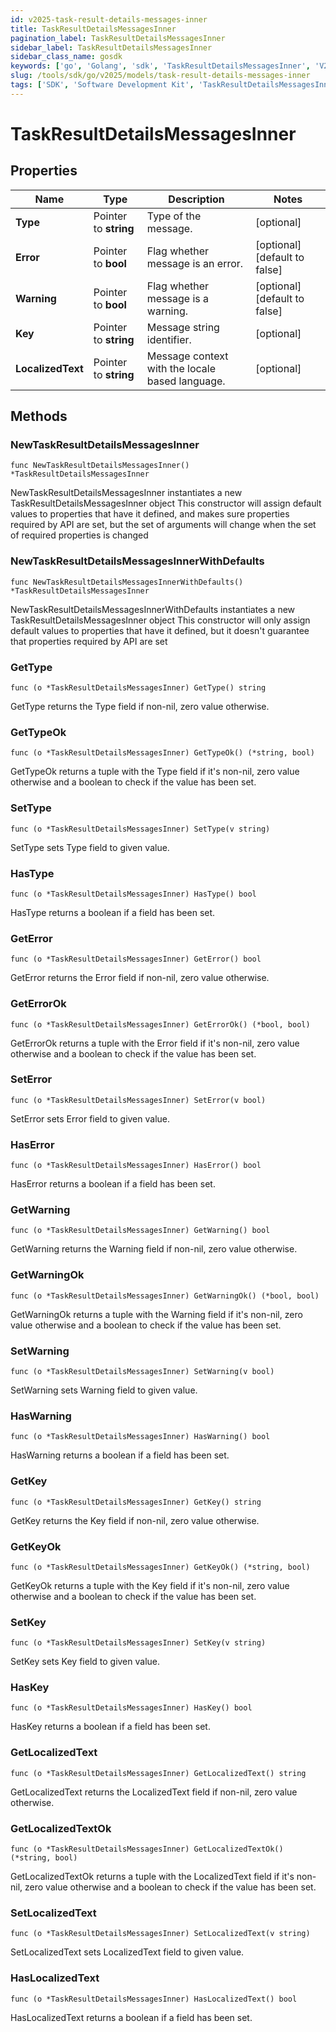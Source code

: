 ```yaml
---
id: v2025-task-result-details-messages-inner
title: TaskResultDetailsMessagesInner
pagination_label: TaskResultDetailsMessagesInner
sidebar_label: TaskResultDetailsMessagesInner
sidebar_class_name: gosdk
keywords: ['go', 'Golang', 'sdk', 'TaskResultDetailsMessagesInner', 'V2025TaskResultDetailsMessagesInner'] 
slug: /tools/sdk/go/v2025/models/task-result-details-messages-inner
tags: ['SDK', 'Software Development Kit', 'TaskResultDetailsMessagesInner', 'V2025TaskResultDetailsMessagesInner']
---
```


# TaskResultDetailsMessagesInner

## Properties

Name | Type | Description | Notes
------------ | ------------- | ------------- | -------------
**Type** | Pointer to **string** | Type of the message. | [optional] 
**Error** | Pointer to **bool** | Flag whether message is an error. | [optional] [default to false]
**Warning** | Pointer to **bool** | Flag whether message is a warning. | [optional] [default to false]
**Key** | Pointer to **string** | Message string identifier. | [optional] 
**LocalizedText** | Pointer to **string** | Message context with the locale based language. | [optional] 

## Methods

### NewTaskResultDetailsMessagesInner

`func NewTaskResultDetailsMessagesInner() *TaskResultDetailsMessagesInner`

NewTaskResultDetailsMessagesInner instantiates a new TaskResultDetailsMessagesInner object
This constructor will assign default values to properties that have it defined,
and makes sure properties required by API are set, but the set of arguments
will change when the set of required properties is changed

### NewTaskResultDetailsMessagesInnerWithDefaults

`func NewTaskResultDetailsMessagesInnerWithDefaults() *TaskResultDetailsMessagesInner`

NewTaskResultDetailsMessagesInnerWithDefaults instantiates a new TaskResultDetailsMessagesInner object
This constructor will only assign default values to properties that have it defined,
but it doesn't guarantee that properties required by API are set

### GetType

`func (o *TaskResultDetailsMessagesInner) GetType() string`

GetType returns the Type field if non-nil, zero value otherwise.

### GetTypeOk

`func (o *TaskResultDetailsMessagesInner) GetTypeOk() (*string, bool)`

GetTypeOk returns a tuple with the Type field if it's non-nil, zero value otherwise
and a boolean to check if the value has been set.

### SetType

`func (o *TaskResultDetailsMessagesInner) SetType(v string)`

SetType sets Type field to given value.

### HasType

`func (o *TaskResultDetailsMessagesInner) HasType() bool`

HasType returns a boolean if a field has been set.

### GetError

`func (o *TaskResultDetailsMessagesInner) GetError() bool`

GetError returns the Error field if non-nil, zero value otherwise.

### GetErrorOk

`func (o *TaskResultDetailsMessagesInner) GetErrorOk() (*bool, bool)`

GetErrorOk returns a tuple with the Error field if it's non-nil, zero value otherwise
and a boolean to check if the value has been set.

### SetError

`func (o *TaskResultDetailsMessagesInner) SetError(v bool)`

SetError sets Error field to given value.

### HasError

`func (o *TaskResultDetailsMessagesInner) HasError() bool`

HasError returns a boolean if a field has been set.

### GetWarning

`func (o *TaskResultDetailsMessagesInner) GetWarning() bool`

GetWarning returns the Warning field if non-nil, zero value otherwise.

### GetWarningOk

`func (o *TaskResultDetailsMessagesInner) GetWarningOk() (*bool, bool)`

GetWarningOk returns a tuple with the Warning field if it's non-nil, zero value otherwise
and a boolean to check if the value has been set.

### SetWarning

`func (o *TaskResultDetailsMessagesInner) SetWarning(v bool)`

SetWarning sets Warning field to given value.

### HasWarning

`func (o *TaskResultDetailsMessagesInner) HasWarning() bool`

HasWarning returns a boolean if a field has been set.

### GetKey

`func (o *TaskResultDetailsMessagesInner) GetKey() string`

GetKey returns the Key field if non-nil, zero value otherwise.

### GetKeyOk

`func (o *TaskResultDetailsMessagesInner) GetKeyOk() (*string, bool)`

GetKeyOk returns a tuple with the Key field if it's non-nil, zero value otherwise
and a boolean to check if the value has been set.

### SetKey

`func (o *TaskResultDetailsMessagesInner) SetKey(v string)`

SetKey sets Key field to given value.

### HasKey

`func (o *TaskResultDetailsMessagesInner) HasKey() bool`

HasKey returns a boolean if a field has been set.

### GetLocalizedText

`func (o *TaskResultDetailsMessagesInner) GetLocalizedText() string`

GetLocalizedText returns the LocalizedText field if non-nil, zero value otherwise.

### GetLocalizedTextOk

`func (o *TaskResultDetailsMessagesInner) GetLocalizedTextOk() (*string, bool)`

GetLocalizedTextOk returns a tuple with the LocalizedText field if it's non-nil, zero value otherwise
and a boolean to check if the value has been set.

### SetLocalizedText

`func (o *TaskResultDetailsMessagesInner) SetLocalizedText(v string)`

SetLocalizedText sets LocalizedText field to given value.

### HasLocalizedText

`func (o *TaskResultDetailsMessagesInner) HasLocalizedText() bool`

HasLocalizedText returns a boolean if a field has been set.


